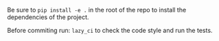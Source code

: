 Be sure to ```pip install -e .``` in the root of the repo to install
the dependencies of the project.

Before commiting run:
```lazy_ci```
to check the code style and run the tests.